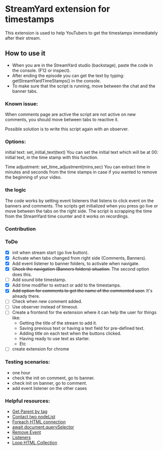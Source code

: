 # StreamYard extension for timestamps

This extension is used to help YouTubers to get the timestamps immediately after their stream.

## How to use it

- When you are in the StreamYard studio (backstage), paste the code in the console. (F12 or inspect).
- After ending the episode you can get the text by typing: getStreamYardTimeStamps() in the console. 
- To make sure that the script is running, move between the chat and the banner tabs. 

### Known issue: 

When comments page are active the script are not active on new comments, you should move between tabs to reactive it.

Possible solution is to write this script again with an observer.

### Options: 

initial text: set_initial_text(text)
You can set the initial text which will be at 00: initial text, in the time stamp with this function.

Time adjustment: set_time_adjustment(mins,sec)
You can extract time in minutes and seconds from the time stamps in case if you wanted to remove the beginning of your video.


### the logic 

The code works by setting event listeners that listens to click event on the banners and comments. 
The scripts get initialized when you press go live or move between the tabs on the right side. 
The script is scrapping the time from the StreamYard time counter and it works on recordings. 

### Contribution 

### ToDo

- [x] init when stream start (go live button).
- [x] Activate when tabs changed from right side (Comments, Banners).
- [x] Add event listener to banner folders, to activate when navigate.
- [x] ~~Check the navigation (Banners folders) situation.~~ The second option does this.
- [ ] Add sound bite timestamp. 
- [x] Add time modifier to extract or add to the timestamps.
- [x] ~~Add option for comments to get the name of the commented user.~~ It's already there. 
- [ ] Check when new comment added.
- [ ] Use observer instead of timeout.
- [ ] Create a frontend for the extension where it can help the user for things like: 
  - Getting the title of the stream to add it. 
  - Saving previous text or having a text field for pre-defined text.
  - Adding title on each text when the buttons clicked.
  - Having ready to use text as starter.
  - Etc
- [ ] create extension for chrome 

### Testing scenarios: 

- one hour
- check the init on comment, go to banner.
- check init on banner, go to comment.
- add event listener on the other cases


### Helpful resources:

- [Get Parent by tag](https://bobbyhadz.com/blog/javascript-get-parent-element-by-tag)
- [Contact two nodeList](https://stackoverflow.com/questions/37552933/concat-two-nodelists)
- [Foreach HTML connection](https://stackoverflow.com/questions/22754315/for-loop-for-htmlcollection-elements)
- [await document.querySelector](https://stackoverflow.com/questions/69070866/async-queryselector-access)
- [Remove Event](https://developer.mozilla.org/en-US/docs/Web/API/EventTarget/removeEventListener)
- [Listeners](https://www.sqlpac.com/en/documents/javascript-listing-active-event-listeners.html)
- [Loop HTML Collection](https://stackoverflow.com/questions/22754315/for-loop-for-htmlcollection-elements)